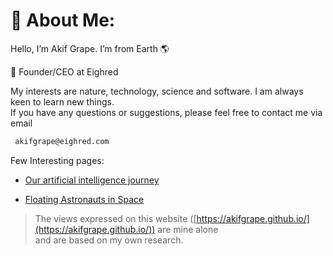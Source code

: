 # 🌌 About Me:

Hello, I’m Akif Grape. I’m from Earth 🌎

🔭 Founder/CEO at Eighred<br>

My interests are nature, technology, science and software. I am always keen to learn new things.<br> If you have any questions or suggestions, please feel free to contact me via email

```bash
 akifgrape@eighred.com
```

Few Interesting pages:

-   [Our artificial intelligence journey](https://akifgrape.github.io/blog/aijourney/)

-   [Floating Astronauts in Space](https://akifgrape.github.io/blog/astronauts/)

> The views expressed on this website ([https://akifgrape.github.io/](https://akifgrape.github.io/)) are mine alone<br> and are based on my own research.
